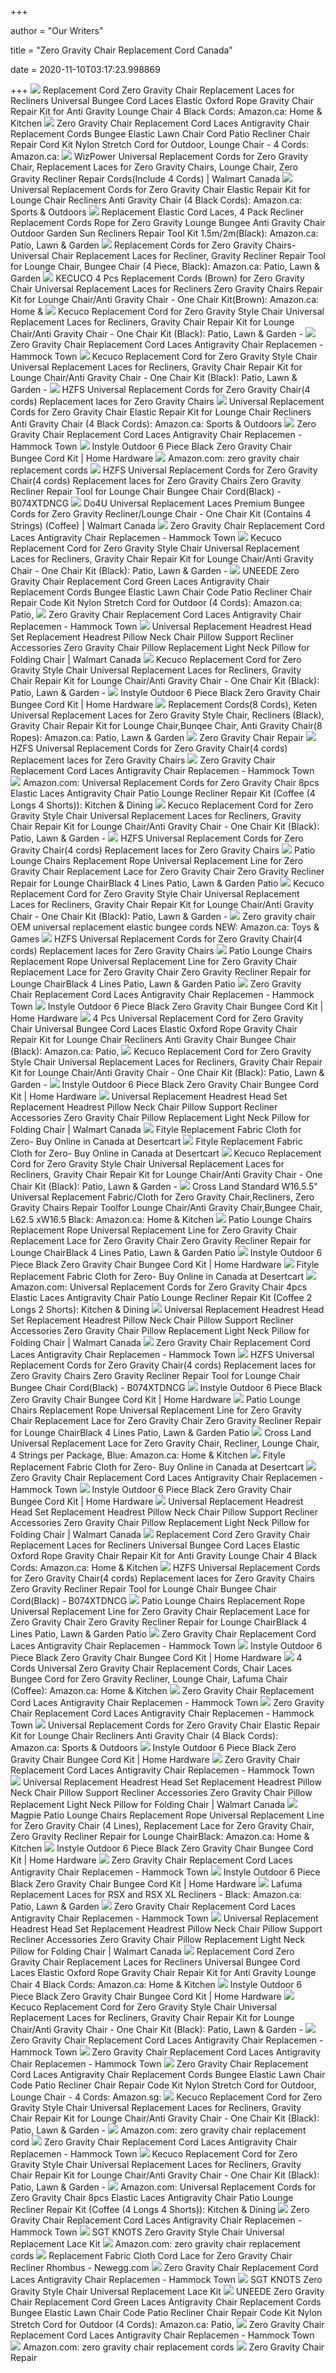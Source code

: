 +++
        
author = "Our Writers"
        
title = "Zero Gravity Chair Replacement Cord Canada"
        
date = 2020-11-10T03:17:23.998869
        
+++
[ ![](https://images-na.ssl-images-amazon.com/images/I/71HyeO0sZML._AC_SX522_.jpg)](https://images-na.ssl-images-amazon.com/images/I/71HyeO0sZML._AC_SX522_.jpg) Replacement Cord Zero Gravity Chair Replacement Laces for Recliners  Universal Bungee Cord Laces Elastic Oxford Rope Gravity Chair Repair Kit  for Anti Gravity Lounge Chair 4 Black Cords: Amazon.ca: Home & Kitchen
[ ![](https://images-na.ssl-images-amazon.com/images/I/71LpVgmupWL._AC_SY450_.jpg)](https://images-na.ssl-images-amazon.com/images/I/71LpVgmupWL._AC_SY450_.jpg) Zero Gravity Chair Replacement Cord Laces Antigravity Chair Replacement  Cords Bungee Elastic Lawn Chair Cord Patio Recliner Chair Repair Cord Kit  Nylon Stretch Cord for Outdoor, Lounge Chair - 4 Cords: Amazon.ca:
[ ![](https://i5.walmartimages.com/asr/aeeb1da5-3fc4-4e9b-a0ed-2a1d710a4d8c_1.aca7d1d1286962133a9d3565c7f5817e.jpeg?odnHeight=450&odnWidth=450&odnBg=ffffff)](https://i5.walmartimages.com/asr/aeeb1da5-3fc4-4e9b-a0ed-2a1d710a4d8c_1.aca7d1d1286962133a9d3565c7f5817e.jpeg?odnHeight=450&odnWidth=450&odnBg=ffffff) WizPower Universal Replacement Cords for Zero Gravity Chair, Replacement  Laces for Zero Gravity Chairs, Lounge Chair, Zero Gravity Recliner Repair  Cords(Include 4 Cords) | Walmart Canada
[ ![](https://images-na.ssl-images-amazon.com/images/I/71DErxj9HwL._AC_SX425_.jpg)](https://images-na.ssl-images-amazon.com/images/I/71DErxj9HwL._AC_SX425_.jpg) Universal Replacement Cords for Zero Gravity Chair Elastic Repair Kit for  Lounge Chair Recliners Anti Gravity Chair (4 Black Cords): Amazon.ca:  Sports & Outdoors
[ ![](https://images-na.ssl-images-amazon.com/images/I/71GgpHR6nhL._AC_SX522_.jpg)](https://images-na.ssl-images-amazon.com/images/I/71GgpHR6nhL._AC_SX522_.jpg) Replacement Elastic Cord Laces, 4 Pack Recliner Replacement Cords Rope for Zero  Gravity Lounge Bungee Anti Gravity Chair Outdoor Garden Sun Recliners Repair  Tool Kit 1.5m/2m(Black): Amazon.ca: Patio, Lawn & Garden
[ ![](https://images-na.ssl-images-amazon.com/images/I/61Vd74JASYL._AC_SL1000_.jpg)](https://images-na.ssl-images-amazon.com/images/I/61Vd74JASYL._AC_SL1000_.jpg) Replacement Cords for Zero Gravity Chairs- Universal Chair Replacement Laces  for Recliner, Gravity Recliner Repair Tool for Lounge Chair, Bungee Chair  (4 Piece, Black): Amazon.ca: Patio, Lawn & Garden
[ ![](https://images-na.ssl-images-amazon.com/images/I/81ux5gXOHtL._AC_SX522_.jpg)](https://images-na.ssl-images-amazon.com/images/I/81ux5gXOHtL._AC_SX522_.jpg) KECUCO 4 Pcs Replacement Cords (Brown) for Zero Gravity Chair Universal Replacement  Laces for Recliners Zero Gravity Chairs Repair Kit for Lounge Chair/Anti Gravity  Chair - One Chair Kit(Brown): Amazon.ca: Home &
[ ![](http://www.rpjtechnology.ca/bmz_cache/2/Kecuco%20Replacement%20Cord%20for%20Zero%20Gravity%20Style%20Chair%20Universal%20Replacement%20Laces%20for%20Recliners%20%20Gravity%20Chair%20Repair%20Kit%20for%20Lounge%20ChairAnti%20Gravity%20Chair%20-%20One%20Chair%20Kit%20Black%20-%20B0747LFLS3_500x500.jpg)](http://www.rpjtechnology.ca/bmz_cache/2/Kecuco%20Replacement%20Cord%20for%20Zero%20Gravity%20Style%20Chair%20Universal%20Replacement%20Laces%20for%20Recliners%20%20Gravity%20Chair%20Repair%20Kit%20for%20Lounge%20ChairAnti%20Gravity%20Chair%20-%20One%20Chair%20Kit%20Black%20-%20B0747LFLS3_500x500.jpg) Kecuco Replacement Cord for Zero Gravity Style Chair Universal Replacement  Laces for Recliners, Gravity Chair Repair Kit for Lounge Chair/Anti Gravity  Chair - One Chair Kit (Black): Patio, Lawn & Garden -
[ ![](https://cdn.shopify.com/s/files/1/0657/1879/products/51Wa0rT5iGL_400x.jpg?v=1591353462)](https://cdn.shopify.com/s/files/1/0657/1879/products/51Wa0rT5iGL_400x.jpg?v=1591353462) Zero Gravity Chair Replacement Cord Laces Antigravity Chair Replacemen -  Hammock Town
[ ![](http://www.rpjtechnology.ca/bmz_cache/7/Kecuco%20Replacement%20Cord%20for%20Zero%20Gravity%20Style%20Chair%20Universal%20Replacement%20Laces%20for%20Recliners%20%20Gravity%20Chair%20Repair%20Kit%20for%20Lounge%20ChairAnti%20Gravity%20Chair%20-%20One%20Chair%20Kit%20Black%20-%20B0747LFLS3_2_481x500.jpg)](http://www.rpjtechnology.ca/bmz_cache/7/Kecuco%20Replacement%20Cord%20for%20Zero%20Gravity%20Style%20Chair%20Universal%20Replacement%20Laces%20for%20Recliners%20%20Gravity%20Chair%20Repair%20Kit%20for%20Lounge%20ChairAnti%20Gravity%20Chair%20-%20One%20Chair%20Kit%20Black%20-%20B0747LFLS3_2_481x500.jpg) Kecuco Replacement Cord for Zero Gravity Style Chair Universal Replacement  Laces for Recliners, Gravity Chair Repair Kit for Lounge Chair/Anti Gravity  Chair - One Chair Kit (Black): Patio, Lawn & Garden -
[ ![](http://www.irkrs-atlantic-canada.net/image/cache/data/category_36/hzfs-universal-replacement-cords-for-zero-gravity-chair-4-cords-replacement-laces-f-2701-500x500_0.jpg)](http://www.irkrs-atlantic-canada.net/image/cache/data/category_36/hzfs-universal-replacement-cords-for-zero-gravity-chair-4-cords-replacement-laces-f-2701-500x500_0.jpg) HZFS Universal Replacement Cords for Zero Gravity Chair(4 cords) Replacement  laces for Zero Gravity Chairs
[ ![](https://images-na.ssl-images-amazon.com/images/I/71AADVa4p3L._AC_UL160_SR160,160_.jpg)](https://images-na.ssl-images-amazon.com/images/I/71AADVa4p3L._AC_UL160_SR160,160_.jpg) Universal Replacement Cords for Zero Gravity Chair Elastic Repair Kit for  Lounge Chair Recliners Anti Gravity Chair (4 Black Cords): Amazon.ca:  Sports & Outdoors
[ ![](https://cdn.shopify.com/s/files/1/0657/1879/products/51bGsQq7aWL_400x.jpg?v=1591353462)](https://cdn.shopify.com/s/files/1/0657/1879/products/51bGsQq7aWL_400x.jpg?v=1591353462) Zero Gravity Chair Replacement Cord Laces Antigravity Chair Replacemen -  Hammock Town
[ ![](https://pcdn.piiojs.com/i/gyc7wy/vw,412,vh,0,r,1,pr,2.6,wp,1/%2F%2Fcdn-tp1.mozu.com%2F24871-37656%2Fcms%2F37656%2Ffiles%2Fe2746400-3ca1-4a18-b50d-1e642768766e)](https://pcdn.piiojs.com/i/gyc7wy/vw,412,vh,0,r,1,pr,2.6,wp,1/%2F%2Fcdn-tp1.mozu.com%2F24871-37656%2Fcms%2F37656%2Ffiles%2Fe2746400-3ca1-4a18-b50d-1e642768766e) Instyle Outdoor 6 Piece Black Zero Gravity Chair Bungee Cord Kit | Home  Hardware
[ ![](https://m.media-amazon.com/images/I/81vNvnnl2gL._AC_UL320_.jpg)](https://m.media-amazon.com/images/I/81vNvnnl2gL._AC_UL320_.jpg) Amazon.com: zero gravity chair replacement cords
[ ![](http://www.irkrs-atlantic-canada.net/image/cache/data/category_36/ss-and-cc-replacement-cords-for-anti-gravity-chair-4-cords-zero-gravity-chair-replaceme-2700-200x200_0.jpg)](http://www.irkrs-atlantic-canada.net/image/cache/data/category_36/ss-and-cc-replacement-cords-for-anti-gravity-chair-4-cords-zero-gravity-chair-replaceme-2700-200x200_0.jpg) HZFS Universal Replacement Cords for Zero Gravity Chair(4 cords) Replacement  laces for Zero Gravity Chairs Zero Gravity Recliner Repair Tool for Lounge  Chair Bungee Chair Cord(Black) - B074XTDNCG
[ ![](https://i5.walmartimages.com/asr/52947805-e445-4be0-83cf-86f607708b03_1.ce96f8acd95e399b5d0267066e917d0c.jpeg?odnHeight=2000&odnWidth=2000&odnBg=ffffff)](https://i5.walmartimages.com/asr/52947805-e445-4be0-83cf-86f607708b03_1.ce96f8acd95e399b5d0267066e917d0c.jpeg?odnHeight=2000&odnWidth=2000&odnBg=ffffff) Do4U Universal Replacement Laces Premium Bungee Cords for Zero Gravity  Recliner/Lounge Chair - One Chair Kit (Contains 4 Strings) (Coffee) |  Walmart Canada
[ ![](https://cdn.shopify.com/s/files/1/0657/1879/products/51NrjOolhOL_400x.jpg?v=1591353462)](https://cdn.shopify.com/s/files/1/0657/1879/products/51NrjOolhOL_400x.jpg?v=1591353462) Zero Gravity Chair Replacement Cord Laces Antigravity Chair Replacemen -  Hammock Town
[ ![](http://www.rpjtechnology.ca/bmz_cache/e/Kecuco%20Replacement%20Cord%20for%20Zero%20Gravity%20Style%20Chair%20Universal%20Replacement%20Laces%20for%20Recliners%20%20Gravity%20Chair%20Repair%20Kit%20for%20Lounge%20ChairAnti%20Gravity%20Chair%20-%20One%20Chair%20Kit%20Black%20-%20B0747LFLS3_3_500x500.jpg)](http://www.rpjtechnology.ca/bmz_cache/e/Kecuco%20Replacement%20Cord%20for%20Zero%20Gravity%20Style%20Chair%20Universal%20Replacement%20Laces%20for%20Recliners%20%20Gravity%20Chair%20Repair%20Kit%20for%20Lounge%20ChairAnti%20Gravity%20Chair%20-%20One%20Chair%20Kit%20Black%20-%20B0747LFLS3_3_500x500.jpg) Kecuco Replacement Cord for Zero Gravity Style Chair Universal Replacement  Laces for Recliners, Gravity Chair Repair Kit for Lounge Chair/Anti Gravity  Chair - One Chair Kit (Black): Patio, Lawn & Garden -
[ ![](https://images-na.ssl-images-amazon.com/images/I/71hmXiPxGXL._AC_SL1500_.jpg)](https://images-na.ssl-images-amazon.com/images/I/71hmXiPxGXL._AC_SL1500_.jpg) UNEEDE Zero Gravity Chair Replacement Cord Green Laces Antigravity Chair  Replacement Cords Bungee Elastic Lawn Chair Code Patio Recliner Chair Repair  Code Kit Nylon Stretch Cord for Outdoor (4 Cords): Amazon.ca: Patio,
[ ![](https://cdn.shopify.com/s/files/1/0657/1879/products/41_btkaFIoL_400x.jpg?v=1591353462)](https://cdn.shopify.com/s/files/1/0657/1879/products/41_btkaFIoL_400x.jpg?v=1591353462) Zero Gravity Chair Replacement Cord Laces Antigravity Chair Replacemen -  Hammock Town
[ ![](https://i5.walmartimages.com/asr/5382551e-ca73-4a9c-b36a-37a9b7069cd5.6a541fb43b1d27b618f96f2c44ddded1.jpeg)](https://i5.walmartimages.com/asr/5382551e-ca73-4a9c-b36a-37a9b7069cd5.6a541fb43b1d27b618f96f2c44ddded1.jpeg) Universal Replacement Headrest Head Set Replacement Headrest Pillow Neck  Chair Pillow Support Recliner Accessories Zero Gravity Chair Pillow  Replacement Light Neck Pillow for Folding Chair | Walmart Canada
[ ![](http://www.rpjtechnology.ca/bmz_cache/e/Kecuco%20Replacement%20Cord%20for%20Zero%20Gravity%20Style%20Chair%20Universal%20Replacement%20Laces%20for%20Recliners%20%20Gravity%20Chair%20Repair%20Kit%20for%20Lounge%20ChairAnti%20Gravity%20Chair%20-%20One%20Chair%20Kit%20Black%20-%20B0747LFLS3_1_500x500.jpg)](http://www.rpjtechnology.ca/bmz_cache/e/Kecuco%20Replacement%20Cord%20for%20Zero%20Gravity%20Style%20Chair%20Universal%20Replacement%20Laces%20for%20Recliners%20%20Gravity%20Chair%20Repair%20Kit%20for%20Lounge%20ChairAnti%20Gravity%20Chair%20-%20One%20Chair%20Kit%20Black%20-%20B0747LFLS3_1_500x500.jpg) Kecuco Replacement Cord for Zero Gravity Style Chair Universal Replacement  Laces for Recliners, Gravity Chair Repair Kit for Lounge Chair/Anti Gravity  Chair - One Chair Kit (Black): Patio, Lawn & Garden -
[ ![](https://pcdn.piiojs.com/i/gyc7wy/vw,412,vh,0,r,1,pr,2.6,wp,1/%2F%2Fcdn-tp1.mozu.com%2F24871-37656%2Fcms%2F37656%2Ffiles%2Fe8e0c85e-3d50-408c-be99-8f9db720ce81)](https://pcdn.piiojs.com/i/gyc7wy/vw,412,vh,0,r,1,pr,2.6,wp,1/%2F%2Fcdn-tp1.mozu.com%2F24871-37656%2Fcms%2F37656%2Ffiles%2Fe8e0c85e-3d50-408c-be99-8f9db720ce81) Instyle Outdoor 6 Piece Black Zero Gravity Chair Bungee Cord Kit | Home  Hardware
[ ![](https://images-na.ssl-images-amazon.com/images/I/81EpwXxsHDL._AC_SL1500_.jpg)](https://images-na.ssl-images-amazon.com/images/I/81EpwXxsHDL._AC_SL1500_.jpg) Replacement Cords(8 Cords), Keten Universal Replacement Laces for Zero  Gravity Style Chair, Recliners (Black), Gravity Chair Repair Kit for Lounge  Chair,Bunqee Chair, Anti Gravity Chair(8 Ropes): Amazon.ca: Patio, Lawn &  Garden
[ ![](https://assets.aprettyhappyhome.com/wp-content/uploads/2014/06/chair1.jpg)](https://assets.aprettyhappyhome.com/wp-content/uploads/2014/06/chair1.jpg) Zero Gravity Chair Repair
[ ![](http://www.irkrs-atlantic-canada.net/image/cache/data/category_36/hzfs-universal-replacement-cords-for-zero-gravity-chair-4-cords-replacement-laces-f--9543-500x500_0.jpg)](http://www.irkrs-atlantic-canada.net/image/cache/data/category_36/hzfs-universal-replacement-cords-for-zero-gravity-chair-4-cords-replacement-laces-f--9543-500x500_0.jpg) HZFS Universal Replacement Cords for Zero Gravity Chair(4 cords) Replacement  laces for Zero Gravity Chairs
[ ![](https://cdn.shopify.com/s/files/1/0657/1879/products/51Q6BLHT1RL_800x.jpg?v=1591353462)](https://cdn.shopify.com/s/files/1/0657/1879/products/51Q6BLHT1RL_800x.jpg?v=1591353462) Zero Gravity Chair Replacement Cord Laces Antigravity Chair Replacemen -  Hammock Town
[ ![](https://images-na.ssl-images-amazon.com/images/I/61yY0skEGvL._AC_SX679_.jpg)](https://images-na.ssl-images-amazon.com/images/I/61yY0skEGvL._AC_SX679_.jpg) Amazon.com: Universal Replacement Cords for Zero Gravity Chair 8pcs Elastic  Laces Antigravity Chair Patio Lounge Recliner Repair Kit (Coffee (4 Longs 4  Shorts)): Kitchen & Dining
[ ![](http://www.rpjtechnology.ca/bmz_cache/f/Kecuco%20Replacement%20Cord%20for%20Zero%20Gravity%20Style%20Chair%20Universal%20Replacement%20Laces%20for%20Recliners%20%20Gravity%20Chair%20Repair%20Kit%20for%20Lounge%20ChairAnti%20Gravity%20Chair%20-%20One%20Chair%20Kit%20Black%20-%20B0747LFLS3_0_200x200.jpg)](http://www.rpjtechnology.ca/bmz_cache/f/Kecuco%20Replacement%20Cord%20for%20Zero%20Gravity%20Style%20Chair%20Universal%20Replacement%20Laces%20for%20Recliners%20%20Gravity%20Chair%20Repair%20Kit%20for%20Lounge%20ChairAnti%20Gravity%20Chair%20-%20One%20Chair%20Kit%20Black%20-%20B0747LFLS3_0_200x200.jpg) Kecuco Replacement Cord for Zero Gravity Style Chair Universal Replacement  Laces for Recliners, Gravity Chair Repair Kit for Lounge Chair/Anti Gravity  Chair - One Chair Kit (Black): Patio, Lawn & Garden -
[ ![](http://www.irkrs-atlantic-canada.net/image/cache/data/category_36/hzfs-universal-replacement-cords-for-zero-gravity-chair-4-cords-replacement-laces-f--9548-500x500_0.jpg)](http://www.irkrs-atlantic-canada.net/image/cache/data/category_36/hzfs-universal-replacement-cords-for-zero-gravity-chair-4-cords-replacement-laces-f--9548-500x500_0.jpg) HZFS Universal Replacement Cords for Zero Gravity Chair(4 cords) Replacement  laces for Zero Gravity Chairs
[ ![](https://secure.img1-fg.wfcdn.com/im/07148273/compr-r85/5760/57601604/effie-recliningfolding-zero-gravity-chair.jpg)](https://secure.img1-fg.wfcdn.com/im/07148273/compr-r85/5760/57601604/effie-recliningfolding-zero-gravity-chair.jpg) Patio Lounge Chairs Replacement Rope Universal Replacement Line for Zero  Gravity Chair Replacement Lace for Zero Gravity Chair Zero Gravity Recliner  Repair for Lounge ChairBlack 4 Lines Patio, Lawn & Garden Patio
[ ![](http://www.rpjtechnology.ca/bmz_cache/f/Kecuco%20Replacement%20Cord%20for%20Zero%20Gravity%20Style%20Chair%20Universal%20Replacement%20Laces%20for%20Recliners%20%20Gravity%20Chair%20Repair%20Kit%20for%20Lounge%20ChairAnti%20Gravity%20Chair%20-%20One%20Chair%20Kit%20Black%20-%20B0747LFLS3_0_500x500.jpg)](http://www.rpjtechnology.ca/bmz_cache/f/Kecuco%20Replacement%20Cord%20for%20Zero%20Gravity%20Style%20Chair%20Universal%20Replacement%20Laces%20for%20Recliners%20%20Gravity%20Chair%20Repair%20Kit%20for%20Lounge%20ChairAnti%20Gravity%20Chair%20-%20One%20Chair%20Kit%20Black%20-%20B0747LFLS3_0_500x500.jpg) Kecuco Replacement Cord for Zero Gravity Style Chair Universal Replacement  Laces for Recliners, Gravity Chair Repair Kit for Lounge Chair/Anti Gravity  Chair - One Chair Kit (Black): Patio, Lawn & Garden -
[ ![](https://images-na.ssl-images-amazon.com/images/I/61zLPSyzW0L._AC_SY879_.jpg)](https://images-na.ssl-images-amazon.com/images/I/61zLPSyzW0L._AC_SY879_.jpg) Zero gravity chair OEM universal replacement elastic bungee cords NEW:  Amazon.ca: Toys & Games
[ ![](http://www.irkrs-atlantic-canada.net/image/cache/data/category_36/hzfs-universal-replacement-cords-for-zero-gravity-chair-4-cords-replacement-laces-f--9547-500x500_0.jpg)](http://www.irkrs-atlantic-canada.net/image/cache/data/category_36/hzfs-universal-replacement-cords-for-zero-gravity-chair-4-cords-replacement-laces-f--9547-500x500_0.jpg) HZFS Universal Replacement Cords for Zero Gravity Chair(4 cords) Replacement  laces for Zero Gravity Chairs
[ ![](https://images-na.ssl-images-amazon.com/images/I/61rcBMk%2BQgL._SX466_.jpg)](https://images-na.ssl-images-amazon.com/images/I/61rcBMk%2BQgL._SX466_.jpg) Patio Lounge Chairs Replacement Rope Universal Replacement Line for Zero  Gravity Chair Replacement Lace for Zero Gravity Chair Zero Gravity Recliner  Repair for Lounge ChairBlack 4 Lines Patio, Lawn & Garden Patio
[ ![](https://cdn.shopify.com/s/files/1/0657/1879/products/41Yg3DcvzTL_600x.jpg?v=1591353462)](https://cdn.shopify.com/s/files/1/0657/1879/products/41Yg3DcvzTL_600x.jpg?v=1591353462) Zero Gravity Chair Replacement Cord Laces Antigravity Chair Replacemen -  Hammock Town
[ ![](https://pcdn.piiojs.com/i/gyc7wy/vw,412,vh,0,r,1,pr,2.6,wp,1/%2F%2Fcdn-tp1.mozu.com%2F24871-37656%2Fcms%2F37656%2Ffiles%2F14b92024-01e2-4da0-bbf4-5e01526e1543)](https://pcdn.piiojs.com/i/gyc7wy/vw,412,vh,0,r,1,pr,2.6,wp,1/%2F%2Fcdn-tp1.mozu.com%2F24871-37656%2Fcms%2F37656%2Ffiles%2F14b92024-01e2-4da0-bbf4-5e01526e1543) Instyle Outdoor 6 Piece Black Zero Gravity Chair Bungee Cord Kit | Home  Hardware
[ ![](https://images-na.ssl-images-amazon.com/images/I/61PYglj%2BLkL._AC_SY450_.jpg)](https://images-na.ssl-images-amazon.com/images/I/61PYglj%2BLkL._AC_SY450_.jpg) 4 Pcs Universal Replacement Cord for Zero Gravity Chair Universal Bungee Cord  Laces Elastic Oxford Rope Gravity Chair Repair Kit for Lounge Chair  Recliners Anti Gravity Chair Bungee Chair (Black): Amazon.ca: Patio,
[ ![](http://www.rpjtechnology.ca/bmz_cache/8/Kecuco%20Replacement%20Cord%20for%20Zero%20Gravity%20Style%20Chair%20Universal%20Replacement%20Laces%20for%20Recliners%20%20Gravity%20Chair%20Repair%20Kit%20for%20Lounge%20ChairAnti%20Gravity%20Chair%20-%20One%20Chair%20Kit%20Black%20-%20B0747LFLS3_4_500x500.jpg)](http://www.rpjtechnology.ca/bmz_cache/8/Kecuco%20Replacement%20Cord%20for%20Zero%20Gravity%20Style%20Chair%20Universal%20Replacement%20Laces%20for%20Recliners%20%20Gravity%20Chair%20Repair%20Kit%20for%20Lounge%20ChairAnti%20Gravity%20Chair%20-%20One%20Chair%20Kit%20Black%20-%20B0747LFLS3_4_500x500.jpg) Kecuco Replacement Cord for Zero Gravity Style Chair Universal Replacement  Laces for Recliners, Gravity Chair Repair Kit for Lounge Chair/Anti Gravity  Chair - One Chair Kit (Black): Patio, Lawn & Garden -
[ ![](https://pcdn.piiojs.com/i/gyc7wy/vw,412,vh,0,r,1,pr,2.6,wp,1/%2F%2Fcdn-tp1.mozu.com%2F24871-37656%2Fcms%2F37656%2Ffiles%2F8252c124-8222-43a0-802b-a985fa79e0f8)](https://pcdn.piiojs.com/i/gyc7wy/vw,412,vh,0,r,1,pr,2.6,wp,1/%2F%2Fcdn-tp1.mozu.com%2F24871-37656%2Fcms%2F37656%2Ffiles%2F8252c124-8222-43a0-802b-a985fa79e0f8) Instyle Outdoor 6 Piece Black Zero Gravity Chair Bungee Cord Kit | Home  Hardware
[ ![](https://i5.walmartimages.com/asr/2dcc58cf-b68a-444c-87ae-114447904a1a.b611c580e77533ffbf6f273b574efe77.jpeg?odnHeight=2000&odnWidth=2000&odnBg=ffffff)](https://i5.walmartimages.com/asr/2dcc58cf-b68a-444c-87ae-114447904a1a.b611c580e77533ffbf6f273b574efe77.jpeg?odnHeight=2000&odnWidth=2000&odnBg=ffffff) Universal Replacement Headrest Head Set Replacement Headrest Pillow Neck  Chair Pillow Support Recliner Accessories Zero Gravity Chair Pillow  Replacement Light Neck Pillow for Folding Chair | Walmart Canada
[ ![](https://images-na.ssl-images-amazon.com/images/I/41fxP1%2BANLL._AC_.SS50.jpg)](https://images-na.ssl-images-amazon.com/images/I/41fxP1%2BANLL._AC_.SS50.jpg) Fityle Replacement Fabric Cloth for Zero- Buy Online in Canada at Desertcart
[ ![](https://images-na.ssl-images-amazon.com/images/I/51yhyOYQf1L._AC_.SS50.jpg)](https://images-na.ssl-images-amazon.com/images/I/51yhyOYQf1L._AC_.SS50.jpg) Fityle Replacement Fabric Cloth for Zero- Buy Online in Canada at Desertcart
[ ![](http://www.rpjtechnology.ca/bmz_cache/3/Kecuco%20Replacement%20Cord%20for%20Zero%20Gravity%20Style%20Chair%20Universal%20Replacement%20Laces%20for%20Recliners%20%20Gravity%20Chair%20Repair%20Kit%20for%20Lounge%20ChairAnti%20Gravity%20Chair%20-%20One%20Chair%20Kit%20Black%20-%20B0747LFLS3_5_500x500.jpg)](http://www.rpjtechnology.ca/bmz_cache/3/Kecuco%20Replacement%20Cord%20for%20Zero%20Gravity%20Style%20Chair%20Universal%20Replacement%20Laces%20for%20Recliners%20%20Gravity%20Chair%20Repair%20Kit%20for%20Lounge%20ChairAnti%20Gravity%20Chair%20-%20One%20Chair%20Kit%20Black%20-%20B0747LFLS3_5_500x500.jpg) Kecuco Replacement Cord for Zero Gravity Style Chair Universal Replacement  Laces for Recliners, Gravity Chair Repair Kit for Lounge Chair/Anti Gravity  Chair - One Chair Kit (Black): Patio, Lawn & Garden -
[ ![](https://images-na.ssl-images-amazon.com/images/I/61v4zancerL._AC_SL1001_.jpg)](https://images-na.ssl-images-amazon.com/images/I/61v4zancerL._AC_SL1001_.jpg) Cross Land Standard W16.5.5" Universal Replacement Fabric/Cloth for Zero  Gravity Chair,Recliners, Zero Gravity Chairs Repair Toolfor Lounge Chair/Anti  Gravity Chair,Bungee Chair, L62.5 xW16.5 Black: Amazon.ca: Home & Kitchen
[ ![](https://m.media-amazon.com/images/I/81yw3u6RkeL._AC_UL400_.jpg)](https://m.media-amazon.com/images/I/81yw3u6RkeL._AC_UL400_.jpg) Patio Lounge Chairs Replacement Rope Universal Replacement Line for Zero  Gravity Chair Replacement Lace for Zero Gravity Chair Zero Gravity Recliner  Repair for Lounge ChairBlack 4 Lines Patio, Lawn & Garden Patio
[ ![](https://pcdn.piiojs.com/i/gyc7wy/vw,412,vh,0,r,1,pr,2.6,wp,1/%2F%2Fcdn-tp1.mozu.com%2F24871-37656%2Fcms%2F37656%2Ffiles%2Fce05b4bb-a0f7-4299-a298-406acf034ad7)](https://pcdn.piiojs.com/i/gyc7wy/vw,412,vh,0,r,1,pr,2.6,wp,1/%2F%2Fcdn-tp1.mozu.com%2F24871-37656%2Fcms%2F37656%2Ffiles%2Fce05b4bb-a0f7-4299-a298-406acf034ad7) Instyle Outdoor 6 Piece Black Zero Gravity Chair Bungee Cord Kit | Home  Hardware
[ ![](https://images-na.ssl-images-amazon.com/images/I/51o-6A8xssL._AC_.SS50.jpg)](https://images-na.ssl-images-amazon.com/images/I/51o-6A8xssL._AC_.SS50.jpg) Fityle Replacement Fabric Cloth for Zero- Buy Online in Canada at Desertcart
[ ![](https://images-na.ssl-images-amazon.com/images/I/61ohdieY0FL._AC_SL1001_.jpg)](https://images-na.ssl-images-amazon.com/images/I/61ohdieY0FL._AC_SL1001_.jpg) Amazon.com: Universal Replacement Cords for Zero Gravity Chair 4pcs Elastic  Laces Antigravity Chair Patio Lounge Recliner Repair Kit (Coffee 2 Longs 2  Shorts): Kitchen & Dining
[ ![](https://i5.walmartimages.com/asr/564594d2-f585-440e-a2bd-653202e6557a.f6adae81f2a8d47cd8dbf3840a90dfba.jpeg?odnHeight=450&odnWidth=450&odnBg=ffffff)](https://i5.walmartimages.com/asr/564594d2-f585-440e-a2bd-653202e6557a.f6adae81f2a8d47cd8dbf3840a90dfba.jpeg?odnHeight=450&odnWidth=450&odnBg=ffffff) Universal Replacement Headrest Head Set Replacement Headrest Pillow Neck  Chair Pillow Support Recliner Accessories Zero Gravity Chair Pillow  Replacement Light Neck Pillow for Folding Chair | Walmart Canada
[ ![](https://cdn.shopify.com/s/files/1/0657/1879/products/41byx7lgiDL_900x.jpg?v=1598006981)](https://cdn.shopify.com/s/files/1/0657/1879/products/41byx7lgiDL_900x.jpg?v=1598006981) Zero Gravity Chair Replacement Cord Laces Antigravity Chair Replacemen -  Hammock Town
[ ![](http://www.irkrs-atlantic-canada.net/image/cache/data/category_36/grand-patio-premium-infinity-zero-gravity-chair-weather-resistant-patio-lounge-chair-2728-200x200_0.jpg)](http://www.irkrs-atlantic-canada.net/image/cache/data/category_36/grand-patio-premium-infinity-zero-gravity-chair-weather-resistant-patio-lounge-chair-2728-200x200_0.jpg) HZFS Universal Replacement Cords for Zero Gravity Chair(4 cords) Replacement  laces for Zero Gravity Chairs Zero Gravity Recliner Repair Tool for Lounge  Chair Bungee Chair Cord(Black) - B074XTDNCG
[ ![](https://pcdn.piiojs.com/i/gyc7wy/vw,412,vh,0,r,1,pr,2.6,wp,1/%2F%2Fcdn-tp1.mozu.com%2F24871-37656%2Fcms%2F37656%2Ffiles%2F032bc699-74e2-45a1-b50b-5a3e83f0d509)](https://pcdn.piiojs.com/i/gyc7wy/vw,412,vh,0,r,1,pr,2.6,wp,1/%2F%2Fcdn-tp1.mozu.com%2F24871-37656%2Fcms%2F37656%2Ffiles%2F032bc699-74e2-45a1-b50b-5a3e83f0d509) Instyle Outdoor 6 Piece Black Zero Gravity Chair Bungee Cord Kit | Home  Hardware
[ ![](https://secure.img1-fg.wfcdn.com/im/08865517/resize-h700-p1-w700%5Ecompr-r85/8898/88988047/Butterworth+Reclining/Folding+Zero+Gravity+Chair.jpg)](https://secure.img1-fg.wfcdn.com/im/08865517/resize-h700-p1-w700%5Ecompr-r85/8898/88988047/Butterworth+Reclining/Folding+Zero+Gravity+Chair.jpg) Patio Lounge Chairs Replacement Rope Universal Replacement Line for Zero  Gravity Chair Replacement Lace for Zero Gravity Chair Zero Gravity Recliner  Repair for Lounge ChairBlack 4 Lines Patio, Lawn & Garden Patio
[ ![](https://images-na.ssl-images-amazon.com/images/I/81eqhPsHy4L._AC_SL1500_.jpg)](https://images-na.ssl-images-amazon.com/images/I/81eqhPsHy4L._AC_SL1500_.jpg) Cross Land Universal Replacement Lace for Zero Gravity Chair, Recliner,  Lounge Chair, 4 Strings per Package, Blue: Amazon.ca: Home & Kitchen
[ ![](https://m.media-amazon.com/images/I/51dUp2iTCNL.jpg)](https://m.media-amazon.com/images/I/51dUp2iTCNL.jpg) Fityle Replacement Fabric Cloth for Zero- Buy Online in Canada at Desertcart
[ ![](https://cdn.shopify.com/s/files/1/0657/1879/products/41nWFxkSdDL_900x.jpg?v=1598006958)](https://cdn.shopify.com/s/files/1/0657/1879/products/41nWFxkSdDL_900x.jpg?v=1598006958) Zero Gravity Chair Replacement Cord Laces Antigravity Chair Replacemen -  Hammock Town
[ ![](https://pcdn.piiojs.com/i/gyc7wy/vw,412,vh,0,r,1,pr,2.6,wp,1/%2F%2Fcdn-tp1.mozu.com%2F24871-37656%2Fcms%2F37656%2Ffiles%2F7fbb46bf-9bf4-417a-a6d5-52f42fb21cd5)](https://pcdn.piiojs.com/i/gyc7wy/vw,412,vh,0,r,1,pr,2.6,wp,1/%2F%2Fcdn-tp1.mozu.com%2F24871-37656%2Fcms%2F37656%2Ffiles%2F7fbb46bf-9bf4-417a-a6d5-52f42fb21cd5) Instyle Outdoor 6 Piece Black Zero Gravity Chair Bungee Cord Kit | Home  Hardware
[ ![](https://i5.walmartimages.com/asr/4ad8180b-ffdd-4295-a68c-a9e3f845996d.9e89d166abe564fa1e77eafbfc43d33c.jpeg?odnHeight=180&odnWidth=180&odnBg=ffffff)](https://i5.walmartimages.com/asr/4ad8180b-ffdd-4295-a68c-a9e3f845996d.9e89d166abe564fa1e77eafbfc43d33c.jpeg?odnHeight=180&odnWidth=180&odnBg=ffffff) Universal Replacement Headrest Head Set Replacement Headrest Pillow Neck  Chair Pillow Support Recliner Accessories Zero Gravity Chair Pillow  Replacement Light Neck Pillow for Folding Chair | Walmart Canada
[ ![](https://images-na.ssl-images-amazon.com/images/I/61GOfygPqpL._AC_SY450_.jpg)](https://images-na.ssl-images-amazon.com/images/I/61GOfygPqpL._AC_SY450_.jpg) Replacement Cord Zero Gravity Chair Replacement Laces for Recliners  Universal Bungee Cord Laces Elastic Oxford Rope Gravity Chair Repair Kit  for Anti Gravity Lounge Chair 4 Black Cords: Amazon.ca: Home & Kitchen
[ ![](http://www.irkrs-atlantic-canada.net/image/cache/data/category_36/flamrose-patio-chairs-with-pillow-zero-gravity-lounge-chair-beach-outdoor-lawn-recli-2724-200x200_0.jpg)](http://www.irkrs-atlantic-canada.net/image/cache/data/category_36/flamrose-patio-chairs-with-pillow-zero-gravity-lounge-chair-beach-outdoor-lawn-recli-2724-200x200_0.jpg) HZFS Universal Replacement Cords for Zero Gravity Chair(4 cords) Replacement  laces for Zero Gravity Chairs Zero Gravity Recliner Repair Tool for Lounge  Chair Bungee Chair Cord(Black) - B074XTDNCG
[ ![](https://cdn11.bigcommerce.com/s-u3fkd1jkiq/images/stencil/350x350/products/6676/8218/17-2061-2__62539.1568306944.jpg)](https://cdn11.bigcommerce.com/s-u3fkd1jkiq/images/stencil/350x350/products/6676/8218/17-2061-2__62539.1568306944.jpg) Patio Lounge Chairs Replacement Rope Universal Replacement Line for Zero  Gravity Chair Replacement Lace for Zero Gravity Chair Zero Gravity Recliner  Repair for Lounge ChairBlack 4 Lines Patio, Lawn & Garden Patio
[ ![](https://cdn.shopify.com/s/files/1/0657/1879/products/41has-fU7dL_900x.jpg?v=1598006931)](https://cdn.shopify.com/s/files/1/0657/1879/products/41has-fU7dL_900x.jpg?v=1598006931) Zero Gravity Chair Replacement Cord Laces Antigravity Chair Replacemen -  Hammock Town
[ ![](https://pcdn.piiojs.com/i/gyc7wy/vw,412,vh,0,r,1,pr,2.6,wp,1/%2F%2Fcdn-tp1.mozu.com%2F24871-37656%2Fcms%2F37656%2Ffiles%2F8a94da62-a5b2-4bda-9c36-f82d625062bd)](https://pcdn.piiojs.com/i/gyc7wy/vw,412,vh,0,r,1,pr,2.6,wp,1/%2F%2Fcdn-tp1.mozu.com%2F24871-37656%2Fcms%2F37656%2Ffiles%2F8a94da62-a5b2-4bda-9c36-f82d625062bd) Instyle Outdoor 6 Piece Black Zero Gravity Chair Bungee Cord Kit | Home  Hardware
[ ![](https://images-na.ssl-images-amazon.com/images/I/51lln1cUCsL._AC_SY400_.jpg)](https://images-na.ssl-images-amazon.com/images/I/51lln1cUCsL._AC_SY400_.jpg) 4 Cords Universal Zero Gravity Chair Replacement Cords, Chair Laces Bungee  Cord for Zero Gravity Recliner, Lounge Chair, Lafuma Chair (Coffee):  Amazon.ca: Home & Kitchen
[ ![](https://cdn.shopify.com/s/files/1/0657/1879/products/510Y-hqvDmL_900x.jpg?v=1598006840)](https://cdn.shopify.com/s/files/1/0657/1879/products/510Y-hqvDmL_900x.jpg?v=1598006840) Zero Gravity Chair Replacement Cord Laces Antigravity Chair Replacemen -  Hammock Town
[ ![](https://cdn.shopify.com/s/files/1/0657/1879/products/51clgbYK7cL_900x.jpg?v=1603196375)](https://cdn.shopify.com/s/files/1/0657/1879/products/51clgbYK7cL_900x.jpg?v=1603196375) Zero Gravity Chair Replacement Cord Laces Antigravity Chair Replacemen -  Hammock Town
[ ![](https://images-na.ssl-images-amazon.com/images/I/617ZZkwdfnL._AC_SL1000_.jpg)](https://images-na.ssl-images-amazon.com/images/I/617ZZkwdfnL._AC_SL1000_.jpg) Universal Replacement Cords for Zero Gravity Chair Elastic Repair Kit for  Lounge Chair Recliners Anti Gravity Chair (4 Black Cords): Amazon.ca:  Sports & Outdoors
[ ![](https://pcdn.piiojs.com/i/gyc7wy/vw,412,vh,0,r,1,pr,2.6,wp,1/%2F%2Fcdn-tp1.mozu.com%2F24871-37656%2Fcms%2F37656%2Ffiles%2Fdf99f231-41dd-4e33-90ef-240ab51932ad)](https://pcdn.piiojs.com/i/gyc7wy/vw,412,vh,0,r,1,pr,2.6,wp,1/%2F%2Fcdn-tp1.mozu.com%2F24871-37656%2Fcms%2F37656%2Ffiles%2Fdf99f231-41dd-4e33-90ef-240ab51932ad) Instyle Outdoor 6 Piece Black Zero Gravity Chair Bungee Cord Kit | Home  Hardware
[ ![](https://cdn.shopify.com/s/files/1/0657/1879/products/51WuppALGBL_900x.jpg?v=1603198565)](https://cdn.shopify.com/s/files/1/0657/1879/products/51WuppALGBL_900x.jpg?v=1603198565) Zero Gravity Chair Replacement Cord Laces Antigravity Chair Replacemen -  Hammock Town
[ ![](https://i5.walmartimages.com/asr/bc475b55-741d-4ba4-a06a-7e3681aae41d.6066e58bf624bb121968b0d10eff0b86.jpeg?odnHeight=180&odnWidth=180&odnBg=ffffff)](https://i5.walmartimages.com/asr/bc475b55-741d-4ba4-a06a-7e3681aae41d.6066e58bf624bb121968b0d10eff0b86.jpeg?odnHeight=180&odnWidth=180&odnBg=ffffff) Universal Replacement Headrest Head Set Replacement Headrest Pillow Neck  Chair Pillow Support Recliner Accessories Zero Gravity Chair Pillow  Replacement Light Neck Pillow for Folding Chair | Walmart Canada
[ ![](https://images-na.ssl-images-amazon.com/images/I/61-9jsHa4bL._AC_SX522_.jpg)](https://images-na.ssl-images-amazon.com/images/I/61-9jsHa4bL._AC_SX522_.jpg) Magpie Patio Lounge Chairs Replacement Rope Universal Replacement Line for Zero  Gravity Chair (4 Lines), Replacement Lace for Zero Gravity Chair, Zero  Gravity Recliner Repair for Lounge ChairBlack: Amazon.ca: Home & Kitchen
[ ![](https://pcdn.piiojs.com/i/gyc7wy/vw,412,vh,0,r,1,pr,2.6,wp,1/%2F%2Fcdn-tp1.mozu.com%2F24871-37656%2Fcms%2F37656%2Ffiles%2F5f5ae7e6-8332-4642-95cb-7a75c9cf1a0c)](https://pcdn.piiojs.com/i/gyc7wy/vw,412,vh,0,r,1,pr,2.6,wp,1/%2F%2Fcdn-tp1.mozu.com%2F24871-37656%2Fcms%2F37656%2Ffiles%2F5f5ae7e6-8332-4642-95cb-7a75c9cf1a0c) Instyle Outdoor 6 Piece Black Zero Gravity Chair Bungee Cord Kit | Home  Hardware
[ ![](https://cdn.shopify.com/s/files/1/0657/1879/products/41qHCs_VsDL_900x.jpg?v=1598006918)](https://cdn.shopify.com/s/files/1/0657/1879/products/41qHCs_VsDL_900x.jpg?v=1598006918) Zero Gravity Chair Replacement Cord Laces Antigravity Chair Replacemen -  Hammock Town
[ ![](https://pcdn.piiojs.com/i/gyc7wy/vw,412,vh,0,r,1,pr,2.6,wp,1/%2F%2Fcdn-tp1.mozu.com%2F24871-37656%2Fcms%2F37656%2Ffiles%2Fadb6193a-d469-41f6-9800-de32f42f50eb)](https://pcdn.piiojs.com/i/gyc7wy/vw,412,vh,0,r,1,pr,2.6,wp,1/%2F%2Fcdn-tp1.mozu.com%2F24871-37656%2Fcms%2F37656%2Ffiles%2Fadb6193a-d469-41f6-9800-de32f42f50eb) Instyle Outdoor 6 Piece Black Zero Gravity Chair Bungee Cord Kit | Home  Hardware
[ ![](https://images-na.ssl-images-amazon.com/images/I/719HlNgFhrL._AC_SL1500_.jpg)](https://images-na.ssl-images-amazon.com/images/I/719HlNgFhrL._AC_SL1500_.jpg) Lafuma Replacement Laces for RSX and RSX XL Recliners - Black: Amazon.ca:  Patio, Lawn & Garden
[ ![](https://cdn.shopify.com/s/files/1/0657/1879/products/517jbfqfMcL_900x.jpg?v=1598006904)](https://cdn.shopify.com/s/files/1/0657/1879/products/517jbfqfMcL_900x.jpg?v=1598006904) Zero Gravity Chair Replacement Cord Laces Antigravity Chair Replacemen -  Hammock Town
[ ![](https://i5.walmartimages.com/asr/370113c4-f720-4029-a494-f306eef8e1fa.b86d81dc42817bb2e0e8047f120379ee.jpeg?odnHeight=180&odnWidth=180&odnBg=ffffff)](https://i5.walmartimages.com/asr/370113c4-f720-4029-a494-f306eef8e1fa.b86d81dc42817bb2e0e8047f120379ee.jpeg?odnHeight=180&odnWidth=180&odnBg=ffffff) Universal Replacement Headrest Head Set Replacement Headrest Pillow Neck  Chair Pillow Support Recliner Accessories Zero Gravity Chair Pillow  Replacement Light Neck Pillow for Folding Chair | Walmart Canada
[ ![](https://images-na.ssl-images-amazon.com/images/I/61Vd74JASYL._AC_UL160_SR160,160_.jpg)](https://images-na.ssl-images-amazon.com/images/I/61Vd74JASYL._AC_UL160_SR160,160_.jpg) Replacement Cord Zero Gravity Chair Replacement Laces for Recliners  Universal Bungee Cord Laces Elastic Oxford Rope Gravity Chair Repair Kit  for Anti Gravity Lounge Chair 4 Black Cords: Amazon.ca: Home & Kitchen
[ ![](https://pcdn.piiojs.com/i/gyc7wy/vw,412,vh,0,r,1,pr,2.6,wp,1/%2F%2Fcdn-tp1.mozu.com%2F24871-37656%2Fcms%2F37656%2Ffiles%2F2eaf7b4a-12bc-4f95-b9c5-7b1401be5430)](https://pcdn.piiojs.com/i/gyc7wy/vw,412,vh,0,r,1,pr,2.6,wp,1/%2F%2Fcdn-tp1.mozu.com%2F24871-37656%2Fcms%2F37656%2Ffiles%2F2eaf7b4a-12bc-4f95-b9c5-7b1401be5430) Instyle Outdoor 6 Piece Black Zero Gravity Chair Bungee Cord Kit | Home  Hardware
[ ![](http://www.rpjtechnology.ca/bmz_cache/a/GloDea%20Furniture%20XQCH36YPAF%20Chair%20X36%20%20Vintage%20American%20Flag%20-%20B01HCM7ZZQ_200x200.jpg)](http://www.rpjtechnology.ca/bmz_cache/a/GloDea%20Furniture%20XQCH36YPAF%20Chair%20X36%20%20Vintage%20American%20Flag%20-%20B01HCM7ZZQ_200x200.jpg) Kecuco Replacement Cord for Zero Gravity Style Chair Universal Replacement  Laces for Recliners, Gravity Chair Repair Kit for Lounge Chair/Anti Gravity  Chair - One Chair Kit (Black): Patio, Lawn & Garden -
[ ![](https://cdn.shopify.com/s/files/1/0657/1879/products/51GdLbfqYmL_900x.jpg?v=1598006981)](https://cdn.shopify.com/s/files/1/0657/1879/products/51GdLbfqYmL_900x.jpg?v=1598006981) Zero Gravity Chair Replacement Cord Laces Antigravity Chair Replacemen -  Hammock Town
[ ![](https://cdn.shopify.com/s/files/1/0657/1879/products/41K4yN7OPfL_900x.jpg?v=1603196111)](https://cdn.shopify.com/s/files/1/0657/1879/products/41K4yN7OPfL_900x.jpg?v=1603196111) Zero Gravity Chair Replacement Cord Laces Antigravity Chair Replacemen -  Hammock Town
[ ![](https://images-na.ssl-images-amazon.com/images/I/51QY0iPAYOL._SX240_SY220_CR,0,0,240,220_.jpg)](https://images-na.ssl-images-amazon.com/images/I/51QY0iPAYOL._SX240_SY220_CR,0,0,240,220_.jpg) Zero Gravity Chair Replacement Cord Laces Antigravity Chair Replacement  Cords Bungee Elastic Lawn Chair Code Patio Recliner Chair Repair Code Kit  Nylon Stretch Cord for Outdoor, Lounge Chair - 4 Cords: Amazon.sg:
[ ![](http://www.rpjtechnology.ca/bmz_cache/d/Classic%20Accessories%2055-642-011501-00%20Veranda%20Bar%20ChairStool%20Cover%20%20Durable%20and%20Water%20Resistant%20Patio%20Set%20%20PebbleBarkEarth%20-%20B01FJMBZ5W_200x200.jpg)](http://www.rpjtechnology.ca/bmz_cache/d/Classic%20Accessories%2055-642-011501-00%20Veranda%20Bar%20ChairStool%20Cover%20%20Durable%20and%20Water%20Resistant%20Patio%20Set%20%20PebbleBarkEarth%20-%20B01FJMBZ5W_200x200.jpg) Kecuco Replacement Cord for Zero Gravity Style Chair Universal Replacement  Laces for Recliners, Gravity Chair Repair Kit for Lounge Chair/Anti Gravity  Chair - One Chair Kit (Black): Patio, Lawn & Garden -
[ ![](https://m.media-amazon.com/images/I/91zIRBwj5wL._AC_UY218_.jpg)](https://m.media-amazon.com/images/I/91zIRBwj5wL._AC_UY218_.jpg) Amazon.com: zero gravity chair replacement cord
[ ![](https://cdn.shopify.com/s/files/1/0657/1879/products/51FpuUpd1fL_900x.jpg?v=1603196111)](https://cdn.shopify.com/s/files/1/0657/1879/products/51FpuUpd1fL_900x.jpg?v=1603196111) Zero Gravity Chair Replacement Cord Laces Antigravity Chair Replacemen -  Hammock Town
[ ![](http://www.rpjtechnology.ca/bmz_cache/8/50Pcs%20Wedding%20Event%20Chair%20Cover%20Band%20Bow%20Lycra%20Spandex%20Stretch%20Sashes%20Crown-Shape%20Buckle%20Chair%20Backs%20Decorations%20for%20Reception%20Banquet%20%20Peach%20Red%20-%20B01HLBA3DY_184x200.jpg)](http://www.rpjtechnology.ca/bmz_cache/8/50Pcs%20Wedding%20Event%20Chair%20Cover%20Band%20Bow%20Lycra%20Spandex%20Stretch%20Sashes%20Crown-Shape%20Buckle%20Chair%20Backs%20Decorations%20for%20Reception%20Banquet%20%20Peach%20Red%20-%20B01HLBA3DY_184x200.jpg) Kecuco Replacement Cord for Zero Gravity Style Chair Universal Replacement  Laces for Recliners, Gravity Chair Repair Kit for Lounge Chair/Anti Gravity  Chair - One Chair Kit (Black): Patio, Lawn & Garden -
[ ![](https://images-na.ssl-images-amazon.com/images/I/71M79rZTxuL._AC_SL1500_.jpg)](https://images-na.ssl-images-amazon.com/images/I/71M79rZTxuL._AC_SL1500_.jpg) Amazon.com: Universal Replacement Cords for Zero Gravity Chair 8pcs Elastic  Laces Antigravity Chair Patio Lounge Recliner Repair Kit (Coffee (4 Longs 4  Shorts)): Kitchen & Dining
[ ![](https://cdn.shopify.com/s/files/1/0657/1879/products/61uyesUNzgL_900x.jpg?v=1598006904)](https://cdn.shopify.com/s/files/1/0657/1879/products/61uyesUNzgL_900x.jpg?v=1598006904) Zero Gravity Chair Replacement Cord Laces Antigravity Chair Replacemen -  Hammock Town
[ ![](https://cdn.shopify.com/s/files/1/0672/6707/products/SK-ZeroGravityChairCord_LS_700x700.jpg?v=1571273281)](https://cdn.shopify.com/s/files/1/0672/6707/products/SK-ZeroGravityChairCord_LS_700x700.jpg?v=1571273281) SGT KNOTS Zero Gravity Style Chair Universal Replacement Lace Kit
[ ![](https://m.media-amazon.com/images/I/71+ZIZoRNtL._AC_UY218_.jpg)](https://m.media-amazon.com/images/I/71+ZIZoRNtL._AC_UY218_.jpg) Amazon.com: zero gravity chair replacement cords
[ ![](https://c1.neweggimages.com/ProductImageCompressAll1280/AM5V_1_20190925362480604.jpg)](https://c1.neweggimages.com/ProductImageCompressAll1280/AM5V_1_20190925362480604.jpg) Replacement Fabric Cloth Cord Lace for Zero Gravity Chair Recliner Rhombus  - Newegg.com
[ ![](https://cdn.shopify.com/s/files/1/0657/1879/products/5142xqcDW-L_900x.jpg?v=1598006840)](https://cdn.shopify.com/s/files/1/0657/1879/products/5142xqcDW-L_900x.jpg?v=1598006840) Zero Gravity Chair Replacement Cord Laces Antigravity Chair Replacemen -  Hammock Town
[ ![](https://cdn.shopify.com/s/files/1/0672/6707/products/SK-ZeroGravityChairCord_LS_02_700x700.jpg?v=1571273281)](https://cdn.shopify.com/s/files/1/0672/6707/products/SK-ZeroGravityChairCord_LS_02_700x700.jpg?v=1571273281) SGT KNOTS Zero Gravity Style Chair Universal Replacement Lace Kit
[ ![](https://images-na.ssl-images-amazon.com/images/I/81WokJTMzPL._AC_SY450_.jpg)](https://images-na.ssl-images-amazon.com/images/I/81WokJTMzPL._AC_SY450_.jpg) UNEEDE Zero Gravity Chair Replacement Cord Green Laces Antigravity Chair  Replacement Cords Bungee Elastic Lawn Chair Code Patio Recliner Chair Repair  Code Kit Nylon Stretch Cord for Outdoor (4 Cords): Amazon.ca: Patio,
[ ![](https://cdn.shopify.com/s/files/1/0657/1879/products/41w8x224XkL_900x.jpg?v=1598006941)](https://cdn.shopify.com/s/files/1/0657/1879/products/41w8x224XkL_900x.jpg?v=1598006941) Zero Gravity Chair Replacement Cord Laces Antigravity Chair Replacemen -  Hammock Town
[ ![](https://m.media-amazon.com/images/I/71stpRJhgzL._AC_UY218_.jpg)](https://m.media-amazon.com/images/I/71stpRJhgzL._AC_UY218_.jpg) Amazon.com: zero gravity chair replacement cords
[ ![](https://assets.aprettyhappyhome.com/wp-content/uploads/2014/06/chair6.jpg)](https://assets.aprettyhappyhome.com/wp-content/uploads/2014/06/chair6.jpg) Zero Gravity Chair Repair
